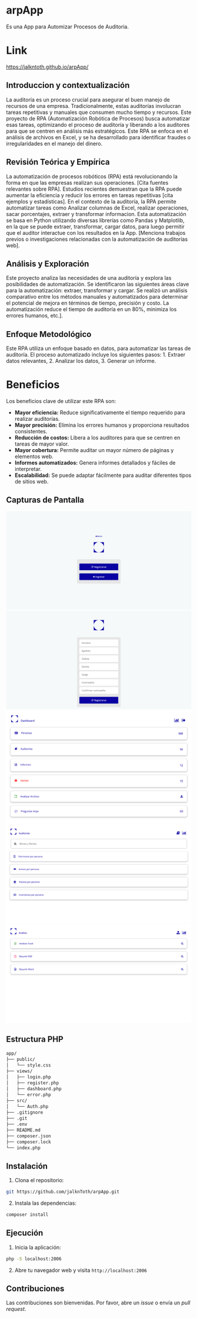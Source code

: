 # arpApp

Es una App para Automizar Procesos de Auditoria.

# Link

https://jalkntoth.github.io/arpApp/

## Introduccion y contextualización

La auditoría es un proceso crucial para asegurar el buen manejo de recursos de una empresa. Tradicionalmente, estas auditorías involucran tareas repetitivas y manuales que consumen mucho tiempo y recursos.  Este proyecto de RPA (Automatización Robótica de Procesos) busca automatizar esas tareas, optimizando el proceso de auditoría y liberando a los auditores para que se centren en análisis más estratégicos.  Este RPA se enfoca en el análisis de archivos en Excel, y se ha desarrollado para identificar fraudes o irregularidades en el manejo del dinero.

## Revisión Teórica y Empírica 

La automatización de procesos robóticos (RPA) está revolucionando la forma en que las empresas realizan sus operaciones.  [Cita fuentes relevantes sobre RPA].  Estudios recientes demuestran que la RPA puede aumentar la eficiencia y reducir los errores en tareas repetitivas [cita ejemplos y estadísticas].  En el contexto de la auditoría, la RPA permite automatizar tareas como Analizar columnas de Excel, realizar operaciones, sacar porcentajes, extraer y transformar informacion.  Esta automatización se basa en Python utilizando diversas librerías como Pandas y Matplotlib, en la que se puede extraer, transformar, cargar datos, para luego permitir que el auditor interactue con los resultados en la App.  [Menciona trabajos previos o investigaciones relacionadas con la automatización de auditorías web].

## Análisis y Exploración 

Este proyecto analiza las necesidades de una auditoría y explora las posibilidades de automatización.  Se identificaron las siguientes áreas clave para la automatización: extraer, transformar y cargar.  Se realizó un análisis comparativo entre los métodos manuales y automatizados para determinar el potencial de mejora en términos de tiempo, precisión y costo.  La automatización reduce el tiempo de auditoría en un 80%,  minimiza los errores humanos, etc.].

## Enfoque Metodológico

Este RPA utiliza un enfoque basado en datos, para automatizar las tareas de auditoría. El proceso automatizado incluye los siguientes pasos: 1. Extraer datos relevantes, 2. Analizar los datos, 3. Generar un informe.

# Beneficios

Los beneficios clave de utilizar este RPA son:

* **Mayor eficiencia:** Reduce significativamente el tiempo requerido para realizar auditorías.
* **Mayor precisión:** Elimina los errores humanos y proporciona resultados consistentes.
* **Reducción de costos:** Libera a los auditores para que se centren en tareas de mayor valor.
* **Mayor cobertura:** Permite auditar un mayor número de páginas y elementos web.
* **Informes automatizados:** Genera informes detallados y fáciles de interpretar.
* **Escalabilidad:** Se puede adaptar fácilmente para auditar diferentes tipos de sitios web.

## Capturas de Pantalla

![Captura de pantalla 1](screenshots/login.png)
![Captura de pantalla 2](screenshots/register.png)
![Captura de pantalla 3](screenshots/dashboard.png)
![Captura de pantalla 4](screenshots/byr.png)
![Captura de pantalla 5](screenshots/analisis.png)

## Estructura PHP

```
app/
├── public/             
│   └── style.css
├── views/              
│   ├── login.php       
│   ├── register.php    
│   ├── dashboard.php   
│   └── error.php       
├── src/               
│   └── Auth.php            
├── .gitignore           
├── .git                 
├── .env               
├── README.md            
├── composer.json       
├── composer.lock       
└── index.php           
```

## Instalación

1. Clona el repositorio:

```bash
git https://github.com/jalknToth/arpApp.git
```

2. Instala las dependencias:

```bash
composer install
```

## Ejecución

1. Inicia la aplicación:

```bash
php -S localhost:2006
```

2. Abre tu navegador web y visita `http://localhost:2006`

## Contribuciones

Las contribuciones son bienvenidas. Por favor, abre un *issue* o envía un *pull request*.
